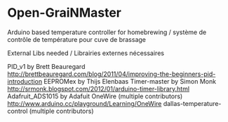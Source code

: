 # Open-GraiNMaster
Arduino based temperature controller for homebrewing /
système de contrôle de température pour cuve de brassage

External Libs needed / Librairies externes nécessaires

PID_v1 by Brett Beauregard  http://brettbeauregard.com/blog/2011/04/improving-the-beginners-pid-introduction
EEPROMex by Thijs Elenbaas
Timer-master by Simon Monk  http://srmonk.blogspot.com/2012/01/arduino-timer-library.html
Adafruit_ADS1015 by Adafuit
OneWire (multiple contributors)  http://www.arduino.cc/playground/Learning/OneWire
dallas-temperature-control (multiple contributors)
